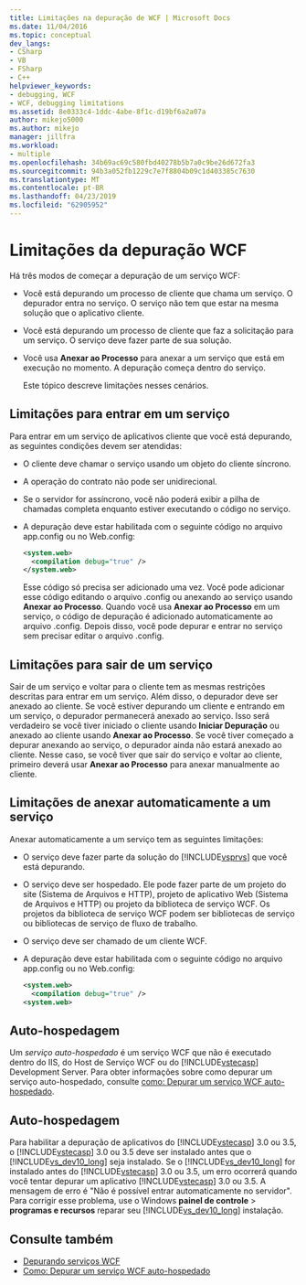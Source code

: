 ```yaml
---
title: Limitações na depuração de WCF | Microsoft Docs
ms.date: 11/04/2016
ms.topic: conceptual
dev_langs:
- CSharp
- VB
- FSharp
- C++
helpviewer_keywords:
- debugging, WCF
- WCF, debugging limitations
ms.assetid: 8e0333c4-1ddc-4abe-8f1c-d19bf6a2a07a
author: mikejo5000
ms.author: mikejo
manager: jillfra
ms.workload:
- multiple
ms.openlocfilehash: 34b69ac69c580fbd40278b5b7a0c9be26d672fa3
ms.sourcegitcommit: 94b3a052fb1229c7e7f8804b09c1d403385c7630
ms.translationtype: MT
ms.contentlocale: pt-BR
ms.lasthandoff: 04/23/2019
ms.locfileid: "62905952"
---
```

# <a name="limitations-on-wcf-debugging"></a>Limitações da depuração WCF
Há três modos de começar a depuração de um serviço WCF:

- Você está depurando um processo de cliente que chama um serviço. O depurador entra no serviço. O serviço não tem que estar na mesma solução que o aplicativo cliente.

- Você está depurando um processo de cliente que faz a solicitação para um serviço. O serviço deve fazer parte de sua solução.

- Você usa **Anexar ao Processo** para anexar a um serviço que está em execução no momento. A depuração começa dentro do serviço.

  Este tópico descreve limitações nesses cenários.

## <a name="limitations-on-stepping-into-a-service"></a>Limitações para entrar em um serviço
 Para entrar em um serviço de aplicativos cliente que você está depurando, as seguintes condições devem ser atendidas:

- O cliente deve chamar o serviço usando um objeto do cliente síncrono.

- A operação do contrato não pode ser unidirecional.

- Se o servidor for assíncrono, você não poderá exibir a pilha de chamadas completa enquanto estiver executando o código no serviço.

- A depuração deve estar habilitada com o seguinte código no arquivo app.config ou no Web.config:

    ```xml
    <system.web>
      <compilation debug="true" />
    </system.web>
    ```

     Esse código só precisa ser adicionado uma vez. Você pode adicionar esse código editando o arquivo .config ou anexando ao serviço usando **Anexar ao Processo**. Quando você usa **Anexar ao Processo** em um serviço, o código de depuração é adicionado automaticamente ao arquivo .config. Depois disso, você pode depurar e entrar no serviço sem precisar editar o arquivo .config.

## <a name="limitations-on-stepping-out-of-a-service"></a>Limitações para sair de um serviço
 Sair de um serviço e voltar para o cliente tem as mesmas restrições descritas para entrar em um serviço. Além disso, o depurador deve ser anexado ao cliente. Se você estiver depurando um cliente e entrando em um serviço, o depurador permanecerá anexado ao serviço. Isso será verdadeiro se você tiver iniciado o cliente usando **Iniciar Depuração** ou anexado ao cliente usando **Anexar ao Processo**. Se você tiver começado a depurar anexando ao serviço, o depurador ainda não estará anexado ao cliente. Nesse caso, se você tiver que sair do serviço e voltar ao cliente, primeiro deverá usar **Anexar ao Processo** para anexar manualmente ao cliente.

## <a name="limitations-on-automatic-attach-to-a-service"></a>Limitações de anexar automaticamente a um serviço
 Anexar automaticamente a um serviço tem as seguintes limitações:

- O serviço deve fazer parte da solução do [!INCLUDE[vsprvs](../code-quality/includes/vsprvs_md.md)] que você está depurando.

- O serviço deve ser hospedado. Ele pode fazer parte de um projeto do site (Sistema de Arquivos e HTTP), projeto de aplicativo Web (Sistema de Arquivos e HTTP) ou projeto da biblioteca de serviço WCF. Os projetos da biblioteca de serviço WCF podem ser bibliotecas de serviço ou bibliotecas de serviço de fluxo de trabalho.

- O serviço deve ser chamado de um cliente WCF.

- A depuração deve estar habilitada com o seguinte código no arquivo app.config ou no Web.config:

  ```xml
  <system.web>
    <compilation debug="true" />
  <system.web>
  ```

## <a name="self-hosting"></a>Auto-hospedagem
 Um *serviço auto-hospedado* é um serviço WCF que não é executado dentro do IIS, do Host de Serviço WCF ou do [!INCLUDE[vstecasp](../code-quality/includes/vstecasp_md.md)] Development Server. Para obter informações sobre como depurar um serviço auto-hospedado, consulte [como: Depurar um serviço WCF auto-hospedado](../debugger/how-to-debug-a-self-hosted-wcf-service.md).

## <a name="self-hosting"></a>Auto-hospedagem
 Para habilitar a depuração de aplicativos do [!INCLUDE[vstecasp](../code-quality/includes/vstecasp_md.md)] 3.0 ou 3.5, o [!INCLUDE[vstecasp](../code-quality/includes/vstecasp_md.md)] 3.0 ou 3.5 deve ser instalado antes que o [!INCLUDE[vs_dev10_long](../code-quality/includes/vs_dev10_long_md.md)] seja instalado. Se o [!INCLUDE[vs_dev10_long](../code-quality/includes/vs_dev10_long_md.md)] for instalado antes do [!INCLUDE[vstecasp](../code-quality/includes/vstecasp_md.md)] 3.0 ou 3.5, um erro ocorrerá quando você tentar depurar um aplicativo [!INCLUDE[vstecasp](../code-quality/includes/vstecasp_md.md)] 3.0 ou 3.5. A mensagem de erro é "Não é possível entrar automaticamente no servidor". Para corrigir esse problema, use o Windows **painel de controle** > **programas e recursos** reparar seu [!INCLUDE[vs_dev10_long](../code-quality/includes/vs_dev10_long_md.md)] instalação.

## <a name="see-also"></a>Consulte também
- [Depurando serviços WCF](../debugger/debugging-wcf-services.md)
- [Como: Depurar um serviço WCF auto-hospedado](../debugger/how-to-debug-a-self-hosted-wcf-service.md)
